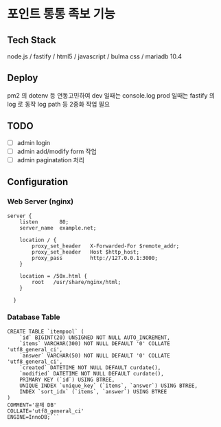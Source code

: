 # 포인트 통통 족보 기능

## Tech Stack
node.js / fastify / html5 / javascript / bulma css / mariadb 10.4

## Deploy
pm2 의 dotenv 등 연동고민하여 dev 일때는 console.log prod 일때는 fastify 의 log 로 동작
log path 등 2중화 작업 필요

## TODO
- [ ] admin login
- [ ] admin add/modify form 작업
- [ ] admin paginatation 처리

## Configuration
### Web Server (nginx)
```
server {
    listen       80;
    server_name  example.net;

    location / {
        proxy_set_header   X-Forwarded-For $remote_addr;
        proxy_set_header   Host $http_host;
        proxy_pass         http://127.0.0.1:3000;
    }

    location = /50x.html {
        root   /usr/share/nginx/html;
    }

  }
```


### Database Table
```
CREATE TABLE `itempool` (
	`id` BIGINT(20) UNSIGNED NOT NULL AUTO_INCREMENT,
	`items` VARCHAR(300) NOT NULL DEFAULT '0' COLLATE 'utf8_general_ci',
	`answer` VARCHAR(50) NOT NULL DEFAULT '0' COLLATE 'utf8_general_ci',
	`created` DATETIME NOT NULL DEFAULT curdate(),
	`modified` DATETIME NOT NULL DEFAULT curdate(),
	PRIMARY KEY (`id`) USING BTREE,
	UNIQUE INDEX `unique_key` (`items`, `answer`) USING BTREE,
	INDEX `sort_idx` (`items`, `answer`) USING BTREE
)
COMMENT='문제 DB'
COLLATE='utf8_general_ci'
ENGINE=InnoDB;```
```
